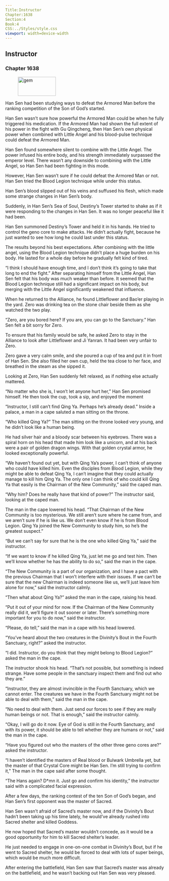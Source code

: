 ```yaml
---
Title:Instructor 
Chapter:1638 
Section:4 
Book:4 
CSS:../Styles/style.css 
viewport: width=device-width
---
```

  
## Instructor
### Chapter 1638
  
<figure>
	<img src="../Images/gem.gif" alt="gem" id="gem" width="120" height="60" />
</figure>
  

  
Han Sen had been studying ways to defeat the Armored Man before the ranking competition of the Son of God’s started.

Han Sen wasn’t sure how powerful the Armored Man could be when he fully triggered his medication. If the Armored Man had shown the full extent of his power in the fight with Gu Qingcheng, then Han Sen’s own physical power when combined with Little Angel and his blood-pulse technique could defeat the Armored Man.

Han Sen found somewhere silent to combine with the Little Angel. The power infused his entire body, and his strength immediately surpassed the emperor level. There wasn’t any downside to combining with the Little Angel, so Han Sen had been fighting in this mode.

However, Han Sen wasn’t sure if he could defeat the Armored Man or not. Han Sen tried the Blood Legion technique while under this status.

Han Sen’s blood slipped out of his veins and suffused his flesh, which made some strange changes in Han Sen’s body.

Suddenly, in Han Sen’s Sea of Soul, Destiny’s Tower started to shake as if it were responding to the changes in Han Sen. It was no longer peaceful like it had been.

Han Sen summoned Destiny’s Tower and held it in his hands. He tried to control the geno core to make attacks. He didn’t actually fight, because he just wanted to see how long he could last under this status.

The results beyond his best expectations. After combining with the little angel, using the Blood Legion technique didn’t place a huge burden on his body. He lasted for a whole day before he gradually felt kind of tired.

“I think I should have enough time, and I don’t think it’s going to take that long to end the fight.” After separating himself from the Little Angel, Han Sen felt that his body was much weaker than before. It seemed that the Blood Legion technique still had a significant impact on his body, but merging with the Little Angel significantly weakened that influence.

When he returned to the Alliance, he found Littleflower and Bao’er playing in the yard. Zero was drinking tea on the stone chair beside them as she watched the two play.

“Zero, are you bored here? If you are, you can go to the Sanctuary.” Han Sen felt a bit sorry for Zero.

To ensure that his family would be safe, he asked Zero to stay in the Alliance to look after Littleflower and Ji Yanran. It had been very unfair to Zero.

Zero gave a very calm smile, and she poured a cup of tea and put it in front of Han Sen. She also filled her own cup, held the tea close to her face, and breathed in the steam as she sipped it.

Looking at Zero, Han Sen suddenly felt relaxed, as if nothing else actually mattered.

“No matter who she is, I won’t let anyone hurt her,” Han Sen promised himself. He then took the cup, took a sip, and enjoyed the moment

“Instructor, I still can’t find Qing Ya. Perhaps he’s already dead.” Inside a palace, a man in a cape saluted a man sitting on the throne.

“Who killed Qing Ya?” The man sitting on the throne looked very young, and he didn’t look like a human being.

He had silver hair and a bloody scar between his eyebrows. There was a spiral horn on his head that made him look like a unicorn, and at his back were a pair of golden dragon wings. With that golden crystal armor, he looked exceptionally powerful.

“We haven’t found out yet, but with Qing Ya’s power, I can’t think of anyone who could have killed him. Even the disciples from Blood Legion, while they might be able to defeat Qing Ya, I can’t imagine that they could actually manage to kill him Qing Ya. The only one I can think of who could kill Qing Ya that easily is the Chairman of the New Community,” said the caped man.

“Why him? Does he really have that kind of power?” The instructor said, looking at the caped man.

The man in the cape lowered his head. “That Chairman of the New Community is too mysterious. We still aren’t sure where he came from, and we aren’t sure if he is like us. We don’t even know if he is from Blood Legion. Qing Ya joined the New Community to study him, so he’s the greatest suspect.”

“But we can’t say for sure that he is the one who killed Qing Ya,” said the instructor.

“If we want to know if he killed Qing Ya, just let me go and test him. Then we’ll know whether he has the ability to do so,” said the man in the cape.

“The New Community is a part of our organization, and I have a pact with the previous Chairman that I won’t interfere with their issues. If we can’t be sure that the new Chairman is indeed someone like us, we’ll just leave him alone for now,” said the instructor calmly.

“Then what about Qing Ya?” asked the man in the cape, raising his head.

“Put it out of your mind for now. If the Chairman of the New Community really did it, we’ll figure it out sooner or later. There’s something more important for you to do now,” said the instructor.

“Please, do tell,” said the man in a cape with his head lowered.

“You’ve heard about the two creatures in the Divinity’s Bout in the Fourth Sanctuary, right?” asked the instructor.

“I did. Instructor, do you think that they might belong to Blood Legion?” asked the man in the cape.

The instructor shook his head. “That’s not possible, but something is indeed strange. Have some people in the sanctuary inspect them and find out who they are.”

“Instructor, they are almost invincible in the Fourth Sanctuary, which we cannot enter. The creatures we have in the Fourth Sanctuary might not be able to deal with them,” said the man in the cape.

“No need to deal with them. Just send our forces to see if they are really human beings or not. That is enough,” said the instructor calmly.

“Okay, I will go do it now. Eye of God is still in the Fourth Sanctuary, and with its power, it should be able to tell whether they are humans or not,” said the man in the cape.

“Have you figured out who the masters of the other three geno cores are?” asked the instructor.

“I haven’t identified the masters of Real blood or Bulwark Umbrella yet, but the master of that Crystal Core might be Han Sen. I’m still trying to confirm it,” The man in the cape said after some thought.

“The Hans again? D*mn it. Just go and confirm his identity,” the instructor said with a complicated facial expression.

After a few days, the ranking contest of the ten Son of God’s began, and Han Sen’s first opponent was the master of Sacred.

Han Sen wasn’t afraid of Sacred’s master now, and if the Divinity’s Bout hadn’t been taking up his time lately, he would’ve already rushed into Sacred shelter and killed Goddess.

He now hoped that Sacred’s master wouldn’t concede, as it would be a good opportunity for him to kill Sacred shelter’s leader.

He just needed to engage in one-on-one combat in Divinity’s Bout, but if he went to Sacred shelter, he would be forced to deal with lots of super beings, which would be much more difficult.

After entering the battlefield, Han Sen saw that Sacred’s master was already on the battlefield, and he wasn’t backing out Han Sen was very pleased.